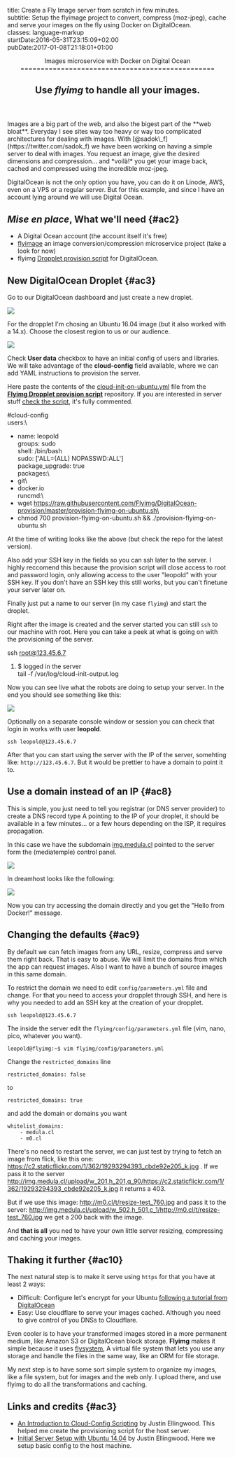 title: Create a Fly Image server from scratch in few minutes.\
subtitle: Setup the flyimage project to convert, compress (moz-jpeg), cache and serve your images on the fly using Docker on DigitalOcean.\
classes: language-markup\
startDate:2016-05-31T23:15:09+02:00\
pubDate:2017-01-08T21:18:01+01:00

<header>
<hgroup>
Images microservice with Docker on Digital Ocean
================================================

Use *flyimg* to handle all your images.
---------------------------------------

</hgroup>
</header>
Images are a big part of the web, and also the bigest part of the **web bloat**. Everyday I see sites way too heavy or way too complicated architectures for dealing with images. With [@sadok\_f](https://twitter.com/sadok_f) we have been working on having a simple server to deal with images. You request an image, give the desired dimensions and compression... and *<span lang="fr">voilà!</span>* you get your image back, cached and compressed using the incredible moz-jpeg.

DigitalOcean is not the only option you have, you can do it on Linode, AWS, even on a VPS or a regular server. But for this example, and since I have an account lying around we will use Digital Ocean.

*<span lang="fr">Mise en place</span>*, What we'll need {#ac2}
-------------------------------------------------------

-   A Digital Ocean account (the account itself it's free)
-   [flyimage](https://github.com/flyimg/flyimg) an image conversion/compression microservice project (take a look for now)
-   flyimg [Dropplet provision script](https://github.com/Flyimg/DigitalOcean-provision) for DigitalOcean.

New DigitalOcean Droplet {#ac3}
------------------------

Go to our DigitalOcean dashboard and just create a new droplet.

![](img/content/digi-ocean-docker-compose-create-droplet-button.png)

For the dropplet I'm chosing an Ubuntu 16.04 image (but it also worked with a 14.x). Choose the closest region to us or our audience.

![](img/content/digi-ocean-docker-user-data-field.png)

Check **User data** checkbox to have an initial config of users and libraries. We will take advantage of the **cloud-config** field available, where we can add YAML instructions to provision the server.

Here paste the contents of the [cloud-init-on-ubuntu.yml](https://github.com/flyimg/DigitalOcean-provision/blob/master/cloud-init-on-ubuntu.yml) file from the [**Flyimg Dropplet provision script**](https://github.com/Flyimg/DigitalOcean-provision) repository. If you are interested in server stuff [check the script](https://github.com/flyimg/DigitalOcean-provision/blob/master/provision-flyimg-on-ubuntu.sh), it's fully commented.

\#cloud-config\
users:\
- name: leopold\
groups: sudo\
shell: /bin/bash\
sudo: \['ALL=(ALL) NOPASSWD:ALL'\]\
package\_upgrade: true\
packages:\
- git\
- docker.io\
runcmd:\
- wget https://raw.githubusercontent.com/Flyimg/DigitalOcean-provision/master/provision-flyimg-on-ubuntu.sh\
- chmod 700 provision-flyimg-on-ubuntu.sh && ./provision-flyimg-on-ubuntu.sh

At the time of writing looks like the above (but check the repo for the latest version).

Also add your SSH key in the fields so you can ssh later to the server. I highly reccomend this because the provision script will close access to root and password login, only allowing access to the user "leopold" with your SSH key. If you don't have an SSH key this still works, but you can't finetune your server later on.

Finally just put a name to our server (in my case `flyimg`) and start the droplet.

Right after the image is created and the server started you can still `ssh` to our machine with root. Here you can take a peek at what is going on with the provisioning of the server.

ssh root@123.45.6.7

1.  \$ logged in the server\
    tail -f /var/log/cloud-init-output.log

Now you can see live what the robots are doing to setup your server. In the end you should see something like this:

![](img/content/digi-ocean-docker-provisioning-complete.png)

Optionally on a separate console window or session you can check that login in works with user **leopold**.

    ssh leopold@123.45.6.7

After that you can start using the server with the IP of the server, somehting like: `http://123.45.6.7`. But it would be prettier to have a domain to point it to.

Use a domain instead of an IP {#ac8}
-----------------------------

This is simple, you just need to tell you registrar (or DNS server provider) to create a DNS record type A pointing to the IP of your droplet, it should be available in a few minutes... or a few hours depending on the ISP, it requires propagation.

In this case we have the subdomain [img.medula.cl](http://img.medula.cl/) pointed to the server form the (mediatemple) control panel.

![](img/content/digi-ocean-docker-a-dns-record.png)

In dreamhost looks like the following:

![](img/content/digi-ocean-docker-a-dns-record-dreamhost.png)

Now you can try accessing the domain directly and you get the "Hello from Docker!" message.

Changing the defaults {#ac9}
---------------------

By default we can fetch images from any URL, resize, compress and serve them right back. That is easy to abuse. We will limit the domains from which the app can request images. Also I want to have a bunch of source images in this same domain.

To restrict the domain we need to edit `config/parameters.yml` file and change. For that you need to access your dropplet through SSH, and here is why you needed to add an SSH key at the creation of your dropplet.

    ssh leopold@123.45.6.7

The inside the server edit the `flyimg/config/parameters.yml` file (vim, nano, pico, whatever you want).

    leopold@flyimg:~$ vim flyimg/config/parameters.yml

Change the `restricted_domains` line

    restricted_domains: false

to

    restricted_domains: true

and add the domain or domains you want

    whitelist_domains:
        - medula.cl
        - m0.cl

There's no need to restart the server, we can just test by trying to fetch an image from flick, like this one: <https://c2.staticflickr.com/1/362/19293294393_cbde92e205_k.jpg> . If we pass it to the server <http://img.medula.cl/upload/w_201,h_201,q_90/https://c2.staticflickr.com/1/362/19293294393_cbde92e205_k.jpg> it returns a 403.

But if we use this image: <http://m0.cl/t/resize-test_760.jpg> and pass it to the server: <http://img.medula.cl/upload/w_502,h_501,c_1/http://m0.cl/t/resize-test_760.jpg> we get a 200 back with the image.

And **that is all** you ned to have your own little server resizing, compressing and caching your images.

Thaking it further {#ac10}
------------------

The next natural step is to make it serve using `https` for that you have at least 2 ways:

-   Difficult: Configure let's encrypt for your Ubuntu [following a tutorial from DigitalOcean](https://www.digitalocean.com/community/tutorials/how-to-secure-nginx-with-let-s-encrypt-on-ubuntu-16-04)
-   Easy: Use cloudflare to serve your images cached. Although you need to give control of you DNSs to Cloudflare.

Even cooler is to have your transformed images stored in a more permanent medium, like Amazon S3 or DigitalOcean block storage. **Flyimg** makes it simple because it uses [flysystem](http://flysystem.thephpleague.com/), A virtual file system that lets you use any storage and handle the files in the same way, like an ORM for file storage.

My next step is to have some sort simple system to organize my images, like a file system, but for images and the web only. I upload there, and use flyimg to do all the transformations and caching.

Links and credits {#ac3}
-----------------

-   [An Introduction to Cloud-Config Scripting](https://www.digitalocean.com/community/tutorials/an-introduction-to-cloud-config-scripting) by Justin Ellingwood. This helped me create the provisioning script for the host server.
-   [Initial Server Setup with Ubuntu 14.04](https://www.digitalocean.com/community/tutorials/initial-server-setup-with-ubuntu-14-04) by Justin Ellingwood. Here we setup basic config to the host machine.
